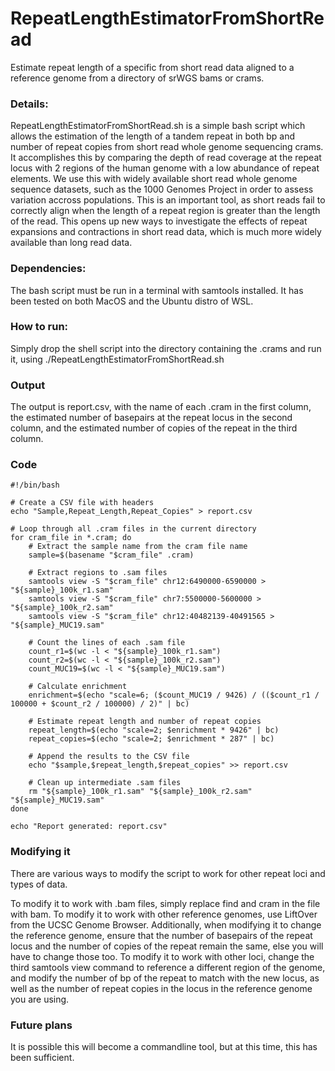 # RepeatLengthEstimatorFromShortRead
Estimate repeat length of a specific from short read data aligned to a reference genome from a directory of srWGS bams or crams.

### Details:
RepeatLengthEstimatorFromShortRead.sh is a simple bash script which allows the estimation of the length of a tandem repeat in both bp and number of repeat copies from short read whole genome sequencing crams. It accomplishes this by comparing the depth of read coverage at the repeat locus with 2 regions of the human genome with a low abundance of repeat elements. We use this with widely available short read whole genome sequence datasets, such as the 1000 Genomes Project in order to assess variation accross populations. This is an important tool, as short reads fail to correctly align when the length of a repeat region is greater than the length of the read. This opens up new ways to investigate the effects of repeat expansions and contractions in short read data, which is much more widely available than long read data.

### Dependencies:
The bash script must be run in a terminal with samtools installed. It has been tested on both MacOS and the Ubuntu distro of WSL. 

### How to run:
Simply drop the shell script into the directory containing the .crams and run it, using ./RepeatLengthEstimatorFromShortRead.sh

### Output
The output is report.csv, with the name of each .cram in the first column, the estimated number of basepairs at the repeat locus in the second column, and the estimated number of copies of the repeat in the third column.

### Code
```
#!/bin/bash

# Create a CSV file with headers
echo "Sample,Repeat_Length,Repeat_Copies" > report.csv

# Loop through all .cram files in the current directory
for cram_file in *.cram; do
    # Extract the sample name from the cram file name
    sample=$(basename "$cram_file" .cram)

    # Extract regions to .sam files
    samtools view -S "$cram_file" chr12:6490000-6590000 > "${sample}_100k_r1.sam"
    samtools view -S "$cram_file" chr7:5500000-5600000 > "${sample}_100k_r2.sam"
    samtools view -S "$cram_file" chr12:40482139-40491565 > "${sample}_MUC19.sam"

    # Count the lines of each .sam file
    count_r1=$(wc -l < "${sample}_100k_r1.sam")
    count_r2=$(wc -l < "${sample}_100k_r2.sam")
    count_MUC19=$(wc -l < "${sample}_MUC19.sam")

    # Calculate enrichment
    enrichment=$(echo "scale=6; ($count_MUC19 / 9426) / (($count_r1 / 100000 + $count_r2 / 100000) / 2)" | bc)

    # Estimate repeat length and number of repeat copies
    repeat_length=$(echo "scale=2; $enrichment * 9426" | bc)
    repeat_copies=$(echo "scale=2; $enrichment * 287" | bc)

    # Append the results to the CSV file
    echo "$sample,$repeat_length,$repeat_copies" >> report.csv

    # Clean up intermediate .sam files
    rm "${sample}_100k_r1.sam" "${sample}_100k_r2.sam" "${sample}_MUC19.sam"
done

echo "Report generated: report.csv"
```
### Modifying it

There are various ways to modify the script to work for other repeat loci and types of data. 

To modify it to work with .bam files, simply replace find and cram in the file with bam. To modify it to work with other reference genomes, use LiftOver from the UCSC Genome Browser. Additionally, when modifying it to change the reference genome, ensure that the number of basepairs of the repeat locus and the number of copies of the repeat remain the same, else you will have to change those too. To modify it to work with other loci, change the third samtools view command to reference a different region of the genome, and modify the number of bp of the repeat to match with the new locus, as well as the number of repeat copies in the locus in the reference genome you are using.

### Future plans

It is possible this will become a commandline tool, but at this time, this has been sufficient.